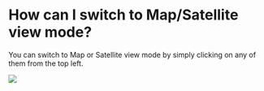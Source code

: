 # How can I switch to Map/Satellite view mode?

<p class="no-margin">You can switch to Map or Satellite view mode by simply clicking on any of them from the top left.</p>
<p class="no-margin"></p>
<div class="intercom-container"><img src="/assets/img/teams-pro/image_119.png"></div>


<Hubspot />
<Clarity />
<GoogleAnalytics />
